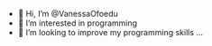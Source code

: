 - 👋 Hi, I’m @VanessaOfoedu
- 👀 I’m interested in programming
- 💞️ I’m looking to improve my programming skills ...
<!---
VanessaOfoedu/VanessaOfoedu is a ✨ special ✨ repository because its `README.md` (this file) appears on your GitHub profile.
You can click the Preview link to take a look at your changes.
--->
